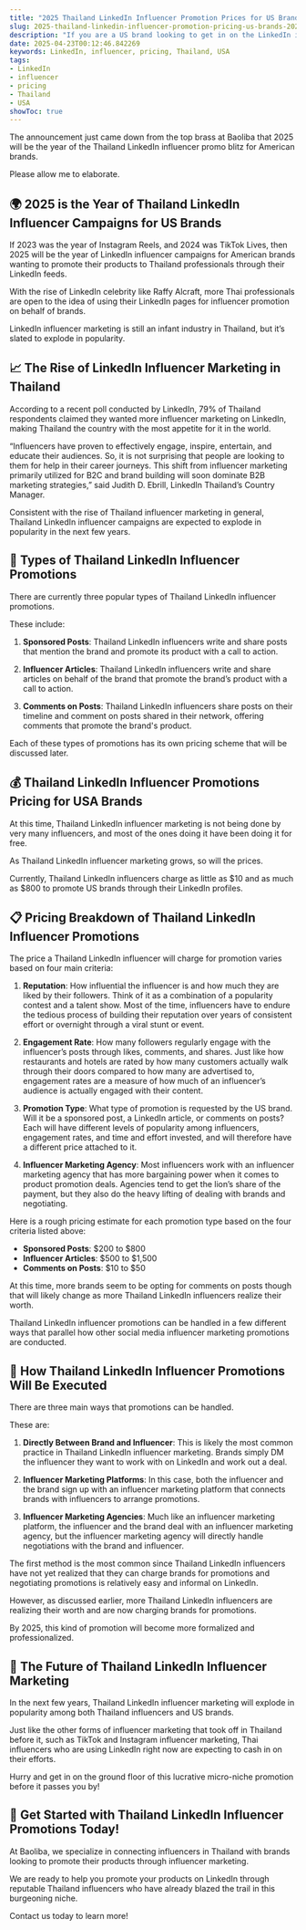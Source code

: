 ```yaml
---
title: "2025 Thailand LinkedIn Influencer Promotion Prices for US Brands"
slug: 2025-thailand-linkedin-influencer-promotion-pricing-us-brands-2025-04-23
description: "If you are a US brand looking to get in on the LinkedIn influencer promotions in Thailand in 2025, this is the article for you. We've compiled a comprehensive breakdown of everything you need to know about the pricing and responses for US brands and Thailand influencers."
date: 2025-04-23T00:12:46.842269
keywords: LinkedIn, influencer, pricing, Thailand, USA
tags:
- LinkedIn
- influencer
- pricing
- Thailand
- USA
showToc: true
---
```


The announcement just came down from the top brass at Baoliba that 2025 will be the year of the Thailand LinkedIn influencer promo blitz for American brands.

Please allow me to elaborate.


## 🌍 2025 is the Year of Thailand LinkedIn Influencer Campaigns for US Brands

If 2023 was the year of Instagram Reels, and 2024 was TikTok Lives, then 2025 will be the year of LinkedIn influencer campaigns for American brands wanting to promote their products to Thailand professionals through their LinkedIn feeds.

With the rise of LinkedIn celebrity like Raffy Alcraft, more Thai professionals are open to the idea of using their LinkedIn pages for influencer promotion on behalf of brands.

LinkedIn influencer marketing is still an infant industry in Thailand, but it’s slated to explode in popularity.


## 📈 The Rise of LinkedIn Influencer Marketing in Thailand

According to a recent poll conducted by LinkedIn, 79% of Thailand respondents claimed they wanted more influencer marketing on LinkedIn, making Thailand the country with the most appetite for it in the world.

“Influencers have proven to effectively engage, inspire, entertain, and educate their audiences. So, it is not surprising that people are looking to them for help in their career journeys. This shift from influencer marketing primarily utilized for B2C and brand building will soon dominate B2B marketing strategies,” said Judith D. Ebrill, LinkedIn Thailand’s Country Manager.

Consistent with the rise of Thailand influencer marketing in general, Thailand LinkedIn influencer campaigns are expected to explode in popularity in the next few years.


## 🎨 Types of Thailand LinkedIn Influencer Promotions

There are currently three popular types of Thailand LinkedIn influencer promotions.

These include:

1. **Sponsored Posts**: Thailand LinkedIn influencers write and share posts that mention the brand and promote its product with a call to action.

2. **Influencer Articles**: Thailand LinkedIn influencers write and share articles on behalf of the brand that promote the brand’s product with a call to action.

3. **Comments on Posts**: Thailand LinkedIn influencers share posts on their timeline and comment on posts shared in their network, offering comments that promote the brand's product.

Each of these types of promotions has its own pricing scheme that will be discussed later.


## 💰 Thailand LinkedIn Influencer Promotions Pricing for USA Brands

At this time, Thailand LinkedIn influencer marketing is not being done by very many influencers, and most of the ones doing it have been doing it for free.

As Thailand LinkedIn influencer marketing grows, so will the prices.

Currently, Thailand LinkedIn influencers charge as little as $10 and as much as $800 to promote US brands through their LinkedIn profiles.


## 📋 Pricing Breakdown of Thailand LinkedIn Influencer Promotions

The price a Thailand LinkedIn influencer will charge for promotion varies based on four main criteria:

1. **Reputation**: How influential the influencer is and how much they are liked by their followers. Think of it as a combination of a popularity contest and a talent show. Most of the time, influencers have to endure the tedious process of building their reputation over years of consistent effort or overnight through a viral stunt or event. 

2. **Engagement Rate**: How many followers regularly engage with the influencer’s posts through likes, comments, and shares. Just like how restaurants and hotels are rated by how many customers actually walk through their doors compared to how many are advertised to, engagement rates are a measure of how much of an influencer’s audience is actually engaged with their content. 

3. **Promotion Type**: What type of promotion is requested by the US brand. Will it be a sponsored post, a LinkedIn article, or comments on posts? Each will have different levels of popularity among influencers, engagement rates, and time and effort invested, and will therefore have a different price attached to it.

4. **Influencer Marketing Agency**: Most influencers work with an influencer marketing agency that has more bargaining power when it comes to product promotion deals. Agencies tend to get the lion’s share of the payment, but they also do the heavy lifting of dealing with brands and negotiating.

Here is a rough pricing estimate for each promotion type based on the four criteria listed above:

- **Sponsored Posts**: $200 to $800
- **Influencer Articles**: $500 to $1,500
- **Comments on Posts**: $10 to $50 

At this time, more brands seem to be opting for comments on posts though that will likely change as more Thailand LinkedIn influencers realize their worth.

Thailand LinkedIn influencer promotions can be handled in a few different ways that parallel how other social media influencer marketing promotions are conducted.


## 🎤 How Thailand LinkedIn Influencer Promotions Will Be Executed

There are three main ways that promotions can be handled. 

These are:

1. **Directly Between Brand and Influencer**: This is likely the most common practice in Thailand LinkedIn influencer marketing. Brands simply DM the influencer they want to work with on LinkedIn and work out a deal.

2. **Influencer Marketing Platforms**: In this case, both the influencer and the brand sign up with an influencer marketing platform that connects brands with influencers to arrange promotions.

3. **Influencer Marketing Agencies**: Much like an influencer marketing platform, the influencer and the brand deal with an influencer marketing agency, but the influencer marketing agency will directly handle negotiations with the brand and influencer.

The first method is the most common since Thailand LinkedIn influencers have not yet realized that they can charge brands for promotions and negotiating promotions is relatively easy and informal on LinkedIn.  

However, as discussed earlier, more Thailand LinkedIn influencers are realizing their worth and are now charging brands for promotions.

By 2025, this kind of promotion will become more formalized and professionalized.


## 📅 The Future of Thailand LinkedIn Influencer Marketing

In the next few years, Thailand LinkedIn influencer marketing will explode in popularity among both Thailand influencers and US brands.

Just like the other forms of influencer marketing that took off in Thailand before it, such as TikTok and Instagram influencer marketing, Thai influencers who are using LinkedIn right now are expecting to cash in on their efforts.

Hurry and get in on the ground floor of this lucrative micro-niche promotion before it passes you by!


## 📩 Get Started with Thailand LinkedIn Influencer Promotions Today!

At Baoliba, we specialize in connecting influencers in Thailand with brands looking to promote their products through influencer marketing.

We are ready to help you promote your products on LinkedIn through reputable Thailand influencers who have already blazed the trail in this burgeoning niche.

Contact us today to learn more!